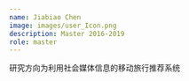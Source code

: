 ```yaml
---
name: Jiabiao Chen
image: images/user_Icon.png
description: Master 2016-2019
role: master
---
```


研究方向为利用社会媒体信息的移动旅行推荐系统